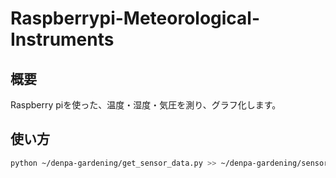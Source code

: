 # Raspberrypi-Meteorological-Instruments
## 概要
Raspberry piを使った、温度・湿度・気圧を測り、グラフ化します。
## 使い方
```bash
python ~/denpa-gardening/get_sensor_data.py >> ~/denpa-gardening/sensor_data/sensor_data.csv
```
